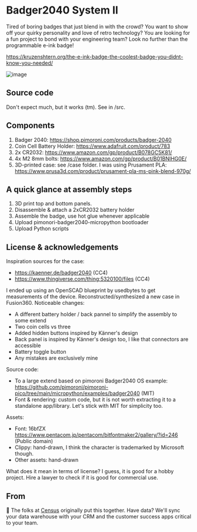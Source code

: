 # Badger2040 System II

Tired of boring badges that just blend in with the crowd? You want to show off your quirky personality and love of retro technology? You are looking for a fun project to bond with your engineering team? Look no further than the programmable e-ink badge!

https://kruzenshtern.org/the-e-ink-badge-the-coolest-badge-you-didnt-know-you-needed/

![image](https://user-images.githubusercontent.com/198995/219474204-890703d2-fb32-4299-a39b-2d434ac3f215.png)

## Source code

Don't expect much, but it works (tm). See in /src.

## Components

1. Badger 2040: https://shop.pimoroni.com/products/badger-2040
2. Coin Cell Battery Holder: https://www.adafruit.com/product/783
3. 2x CR2032: https://www.amazon.com/gp/product/B078GC5K81/
4. 4x M2 8mm bolts: https://www.amazon.com/gp/product/B01BNIHG0E/
5. 3D-printed case: see /case folder. I was using Prusament PLA: https://www.prusa3d.com/product/prusament-pla-ms-pink-blend-970g/

## A quick glance at assembly steps

1. 3D print top and bottom panels. 
2. Disassemble & attach a 2xCR2032 battery holder
3. Assemble the badge, use hot glue whenever applicable
4. Upload pimonori-badger2040-micropython bootloader
5. Upload Python scripts

## License & acknowledgements

Inspiration sources for the case:

- https://kaenner.de/badger2040 (CC4)
- https://www.thingiverse.com/thing:5320100/files (CC4)

I ended up using an OpenSCAD blueprint by usedbytes to get measurements of the device. Reconstructed/synthesized a new case in Fusion360. Noticeable changes:
- A different battery holder / back pannel to simplify the assembly to some extend
- Two coin cells vs three
- Added hidden buttons inspired by Känner's design
- Back panel is inspired by Känner's design too, I like that connectors are accessible
- Battery toggle button
- Any mistakes are exclusively mine

Source code:
- To a large extend based on pimoroni Badger2040 OS example: https://github.com/pimoroni/pimoroni-pico/tree/main/micropython/examples/badger2040 (MIT)
- Font & rendering: custom code, but it is not worth extracting it to a standalone app/library. Let's stick with MIT for simplicity too.

Assets:
- Font: 16bfZX https://www.pentacom.jp/pentacom/bitfontmaker2/gallery/?id=246 (Public domain)
- Clippy: hand-drawn, I think the character is trademarked by Microsoft though.
- Other assets: hand-drawn

What does it mean in terms of license? I guess, it is good for a hobby project. Hire a lawyer to check if it is good for commercial use.

## From

:wave: The folks at [Census](http://getcensus.com) originally put this together. Have data? We'll sync your data warehouse with your CRM and the customer success apps critical to your team.
